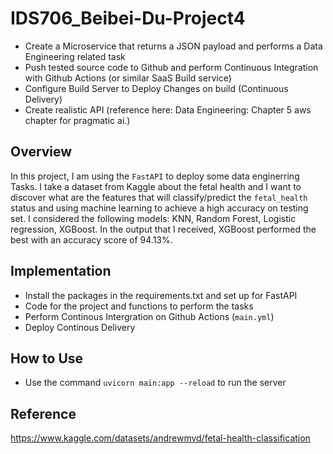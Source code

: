 # IDS706_Beibei-Du-Project4
- Create a Microservice that returns a JSON payload and performs a Data Engineering related task
- Push tested source code to Github and perform Continuous Integration with Github Actions (or similar SaaS Build service)
- Configure Build Server to Deploy Changes on build (Continuous Delivery)
- Create realistic API (reference here: Data Engineering: Chapter 5 aws chapter for pragmatic ai.)

## Overview
In this project, I am using the `FastAPI` to deploy some data enginerring Tasks. I take a dataset from Kaggle about the fetal health and I want to discover what are the features that will classify/predict the `fetal_health` status and using machine learning to achieve a high accuracy on testing set. I considered the following models: KNN, Random Forest, Logistic regression, XGBoost. In the output that I received, XGBoost performed the best with an accuracy score of 94.13%.

## Implementation
- Install the packages in the requirements.txt and set up for FastAPI
- Code for the project and functions to perform the tasks
- Perform Continous Intergration on Github Actions (`main.yml`)
- Deploy Continous Delivery



## How to Use
- Use the command `uvicorn main:app --reload` to run the server

## Reference
https://www.kaggle.com/datasets/andrewmvd/fetal-health-classification
